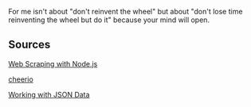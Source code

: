 
For me isn't about "don't reinvent the wheel" but about "don't lose time reinventing the wheel but do it" because your mind will open.

## Sources

[Web Scraping with Node.js](https://www.youtube.com/watch?v=eUYMiztBEdY)

[cheerio](https://github.com/cheeriojs/cheerio)

[Working with JSON Data](https://www.youtube.com/watch?v=7y1fjXouLCA)